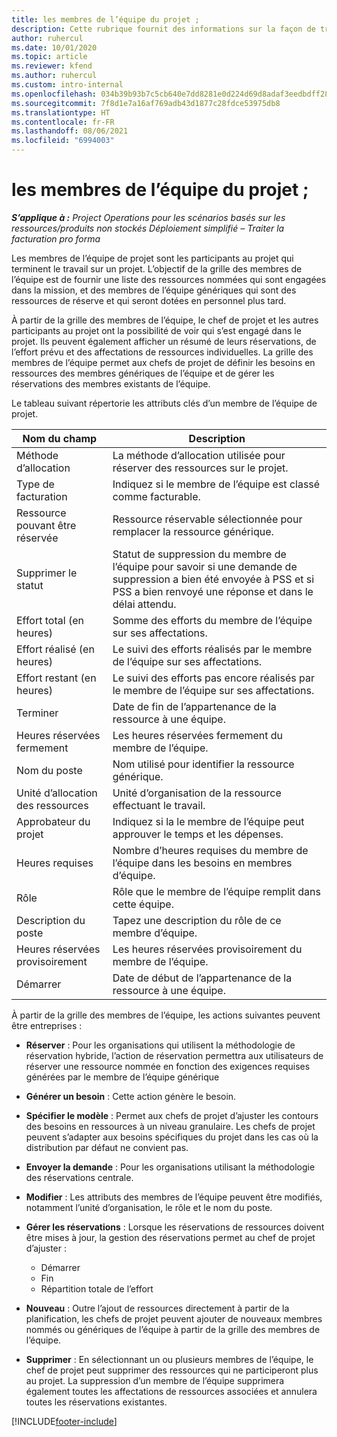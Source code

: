 ```yaml
---
title: les membres de l’équipe du projet ;
description: Cette rubrique fournit des informations sur la façon de travailler avec les informations, les attributs et la planification des membres de l’équipe de projet.
author: ruhercul
ms.date: 10/01/2020
ms.topic: article
ms.reviewer: kfend
ms.author: ruhercul
ms.custom: intro-internal
ms.openlocfilehash: 034b39b93b7c5cb640e7dd8281e0d224d69d8adaf3eedbdff288a96e7fb9920b
ms.sourcegitcommit: 7f8d1e7a16af769adb43d1877c28fdce53975db8
ms.translationtype: HT
ms.contentlocale: fr-FR
ms.lasthandoff: 08/06/2021
ms.locfileid: "6994003"
---
```

# <a name="project-team-members"></a>les membres de l’équipe du projet ;

_**S’applique à :** Project Operations pour les scénarios basés sur les ressources/produits non stockés Déploiement simplifié – Traiter la facturation pro forma_

Les membres de l’équipe de projet sont les participants au projet qui terminent le travail sur un projet. L’objectif de la grille des membres de l’équipe est de fournir une liste des ressources nommées qui sont engagées dans la mission, et des membres de l’équipe génériques qui sont des ressources de réserve et qui seront dotées en personnel plus tard.

À partir de la grille des membres de l’équipe, le chef de projet et les autres participants au projet ont la possibilité de voir qui s’est engagé dans le projet. Ils peuvent également afficher un résumé de leurs réservations, de l’effort prévu et des affectations de ressources individuelles. La grille des membres de l’équipe permet aux chefs de projet de définir les besoins en ressources des membres génériques de l’équipe et de gérer les réservations des membres existants de l’équipe.

Le tableau suivant répertorie les attributs clés d’un membre de l’équipe de projet.

| Nom du champ          | Description                                                                                                                                                                  |
|--------------------------|-----------------------------------------------------------------------------------------------------------------------------------------------------------------------------------|
| Méthode d’allocation        | La méthode d’allocation utilisée pour réserver des ressources sur le projet.                                                                         |
| Type de facturation             | Indiquez si le membre de l’équipe est classé comme facturable.                                                                                                                                       |
| Ressource pouvant être réservée        | Ressource réservable sélectionnée pour remplacer la ressource générique.                                                                                                                   |
| Supprimer le statut            | Statut de suppression du membre de l’équipe pour savoir si une demande de suppression a bien été envoyée à PSS et si PSS a bien renvoyé une réponse et dans le délai attendu. |
| Effort total (en heures)     | Somme des efforts du membre de l’équipe sur ses affectations.                                                                                                                         |
| Effort réalisé (en heures) | Le suivi des efforts réalisés par le membre de l’équipe sur ses affectations.                                                                                           |
| Effort restant (en heures) | Le suivi des efforts pas encore réalisés par le membre de l’équipe sur ses affectations.                                                                                    |
| Terminer                   | Date de fin de l’appartenance de la ressource à une équipe.                                                                                                                                            |
| Heures réservées fermement        | Les heures réservées fermement du membre de l’équipe.                                                                                                                                                                |
| Nom du poste            | Nom utilisé pour identifier la ressource générique.                                                                                                                                   |
| Unité d’allocation des ressources          | Unité d’organisation de la ressource effectuant le travail.                                                                                                                      |
| Approbateur du projet         | Indiquez si la le membre de l’équipe peut approuver le temps et les dépenses.                                                                                                                     |
| Heures requises           | Nombre d’heures requises du membre de l’équipe dans les besoins en membres d’équipe.                                                                                                                       |
| Rôle                     | Rôle que le membre de l’équipe remplit dans cette équipe.                                                                                                                                |
| Description du poste     | Tapez une description du rôle de ce membre d’équipe.                                                                                                                             |
| Heures réservées provisoirement        | Les heures réservées provisoirement du membre de l’équipe.                                                                                                                                                                 |
| Démarrer                    | Date de début de l’appartenance de la ressource à une équipe.                                                                                                                                          |

À partir de la grille des membres de l’équipe, les actions suivantes peuvent être entreprises :

- **Réserver** : Pour les organisations qui utilisent la méthodologie de réservation hybride, l’action de réservation permettra aux utilisateurs de réserver une ressource nommée en fonction des exigences requises générées par le membre de l’équipe générique
- **Générer un besoin** : Cette action génère le besoin.
- **Spécifier le modèle** : Permet aux chefs de projet d’ajuster les contours des besoins en ressources à un niveau granulaire. Les chefs de projet peuvent s’adapter aux besoins spécifiques du projet dans les cas où la distribution par défaut ne convient pas.
- **Envoyer la demande** : Pour les organisations utilisant la méthodologie des réservations centrale.
- **Modifier** : Les attributs des membres de l’équipe peuvent être modifiés, notamment l’unité d’organisation, le rôle et le nom du poste.
- **Gérer les réservations** : Lorsque les réservations de ressources doivent être mises à jour, la gestion des réservations permet au chef de projet d’ajuster :

    - Démarrer
    - Fin
    - Répartition totale de l’effort

- **Nouveau** : Outre l’ajout de ressources directement à partir de la planification, les chefs de projet peuvent ajouter de nouveaux membres nommés ou génériques de l’équipe à partir de la grille des membres de l’équipe.
- **Supprimer** : En sélectionnant un ou plusieurs membres de l’équipe, le chef de projet peut supprimer des ressources qui ne participeront plus au projet. La suppression d’un membre de l’équipe supprimera également toutes les affectations de ressources associées et annulera toutes les réservations existantes.


[!INCLUDE[footer-include](../includes/footer-banner.md)]